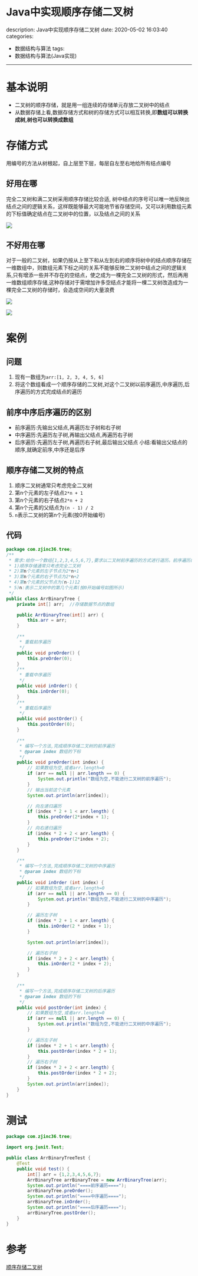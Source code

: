 #   Java中实现顺序存储二叉树
description: Java中实现顺序存储二叉树
date: 2020-05-02 16:03:40
categories:
- 数据结构与算法
tags:
- 数据结构与算法(Java实现)
---
#   基本说明
+ 	二叉树的顺序存储，就是用一组连续的存储单元存放二叉树中的结点
+ 	从数据存储上看,数据存储方式和树的存储方式可以相互转换,即**数组可以转换成树,树也可以转换成数组**

# 	存储方式
用编号的方法从树根起，自上层至下层，每层自左至右地给所有结点编号

## 	好用在哪
完全二叉树和满二叉树采用顺序存储比较合适, 树中结点的序号可以唯一地反映出结点之间的逻辑关系，这样既能够最大可能地节省存储空间，又可以利用数组元素的下标值确定结点在二叉树中的位置，以及结点之间的关系

![](../images/2020/05/20200502001.png)


## 	不好用在哪
对于一般的二叉树，如果仍按从上至下和从左到右的顺序将树中的结点顺序存储在一维数组中，则数组元素下标之间的关系不能够反映二叉树中结点之间的逻辑关系,只有增添一些并不存在的空结点，使之成为一棵完全二叉树的形式，然后再用一维数组顺序存储,这种存储对于需增加许多空结点才能将一棵二叉树改造成为一棵完全二叉树的存储时，会造成空间的大量浪费

![](../images/2020/07/20200729003.png)


![](../images/2020/07/20200729004.png)


#   案例
## 	问题
1.  现有一数组为`arr:[1, 2, 3, 4, 5, 6]`
2.  将这个数组看成一个顺序存储的二叉树,对这个二叉树以前序遍历,中序遍历,后序遍历的方式完成结点的遍历

##  前序中序后序遍历的区别
+   前序遍历:先输出父结点,再遍历左子树和右子树
+   中序遍历:先遍历左子树,再输出父结点,再遍历右子树
+   后序遍历:先遍历左子树,再遍历右子树,最后输出父结点
小结:看输出父结点的顺序,就确定前序,中序还是后序


## 	顺序存储二叉树的特点
1.  顺序二叉树通常只考虑完全二叉树
2.  第n个元素的左子结点`2*n + 1`
3.  第n个元素的右子结点`2*n + 2`
4.  第n个元素的父结点为`(n - 1) / 2`
5.  `n`表示二叉树的第n个元素(按0开始编号)

## 	代码
```JAVA
package com.zjinc36.tree;
/**
 * 需求:给你一个数组{1,2,3,4,5,6,7},要求以二叉树前序遍历的方式进行道历。前序遍历的结果应当为1,2,4,5,3,6,7
 * 1)顺序存储通常只考虑完全二叉树
 * 2)第n个元素的左子节点为2*n+1
 * 3)第n个元素的右子节点为2*n+2
 * 4)第n个元素的父节点为(n-1)12
 * 5)n:表示二叉树中的第几个元素(按0开始编号如图所示)
 */
public class ArrBinaryTree {
	private int[] arr;	//存储数据节点的数组

	public ArrBinaryTree(int[] arr) {
		this.arr = arr;
	}

	/**
	 * 重载前序遍历
	 */
	public void preOrder() {
		this.preOrder(0);
	}
	/**
	 * 重载中序遍历
	 */
	public void inOrder() {
		this.inOrder(0);
	}
	/**
	 * 重载后序遍历
	 */
	public void postOrder() {
		this.postOrder(0);
	}

	/**
	 * 编写一个方法,完成顺序存储二叉树的前序遍历
	 * @param index 数组的下标
	 */
	public void preOrder(int index) {
		// 如果数组为空,或者arr.length=0
		if (arr == null || arr.length == 0) {
			System.out.println("数组为空,不能进行二叉树的前序遍历");
		}
		// 输出当前这个元素
		System.out.println(arr[index]);

		// 向左递归遍历
		if (index * 2 + 1 < arr.length) {
			this.preOrder(2*index + 1);
		}
		// 向右递归遍历
		if (index * 2 + 2 < arr.length) {
			this.preOrder(2*index + 2);
		}
	}

	/**
	 * 编写一个方法,完成顺序存储二叉树的中序遍历
	 * @param index 数组的下标
	 */
	public void inOrder (int index) {
		// 如果数组为空,或者arr.length=0
		if (arr == null || arr.length == 0) {
			System.out.println("数组为空,不能进行二叉树的中序遍历");
		}

		// 遍历左子树
		if (index * 2 + 1 < arr.length) {
			this.inOrder(2 * index + 1);
		}

		System.out.println(arr[index]);

		// 遍历右子树
		if (index * 2 + 2 < arr.length) {
			this.inOrder(2 * index + 2);
		}
	}

	/**
	 * 编写一个方法,完成顺序存储二叉树的后序遍历
	 * @param index 数组的下标
	 */
	public void postOrder(int index) {
		// 如果数组为空,或者arr.length=0
		if (arr == null || arr.length == 0) {
			System.out.println("数组为空,不能进行二叉树的中序遍历");
		}

		// 遍历左子树
		if (index * 2 + 1 < arr.length) {
			this.postOrder(index * 2 + 1);
		}
		// 遍历右子树
		if (index * 2 + 2 < arr.length) {
			this.postOrder(index * 2 + 2);
		}
		System.out.println(arr[index]);
	}
}
```

#	测试
```JAVA
package com.zjinc36.tree;

import org.junit.Test;

public class ArrBinaryTreeTest {
	@Test
	public void test() {
		int[] arr = {1,2,3,4,5,6,7};
		ArrBinaryTree arrBinaryTree = new ArrBinaryTree(arr);
		System.out.println("====前序遍历====");
		arrBinaryTree.preOrder();
		System.out.println("====中序遍历====");
		arrBinaryTree.inOrder();
		System.out.println("====后序遍历====");
		arrBinaryTree.postOrder();
	}
}
```

# 	参考
[顺序存储二叉树](https://blog.csdn.net/zycxnanwang/article/details/52644280)

